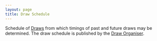 ```yaml
---
layout: page
title: Draw Schedule
---
```


Schedule of [Draws](draw) from which timings of past and future draws may be determined. The draw schedule is published by the [Draw Organiser](draw-organiser).

